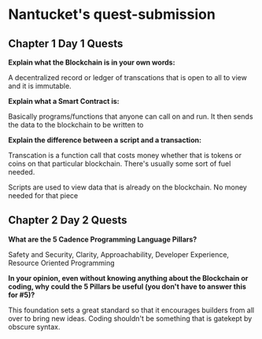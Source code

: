 # Nantucket's quest-submission

## Chapter 1 Day 1 Quests

**Explain what the Blockchain is in your own words:**

  A decentralized record or ledger of transcations that is open to all to view and it is immutable.

**Explain what a Smart Contract is:**

  Basically programs/functions that anyone can call on and run. It then sends the data to the blockchain to be written to

**Explain the difference between a script and a transaction:**

  Transcation is a function call that costs money whether that is tokens or coins on that particular blockchain. There's usually some sort of fuel needed.
  
  Scripts are used to view data that is already on the blockchain. No money needed for that piece


## Chapter 2 Day 2 Quests

**What are the 5 Cadence Programming Language Pillars?**

Safety and Security, Clarity, Approachability, Developer Experience, Resource Oriented Programming

**In your opinion, even without knowing anything about the Blockchain or coding, why could the 5 Pillars be useful (you don't have to answer this for #5)?**

This foundation sets a great standard so that it encourages builders from all over to bring new ideas. Coding shouldn't be something that is gatekept by obscure syntax.

